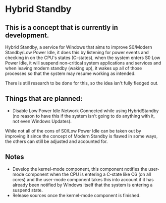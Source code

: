 # Hybrid Standby
## This is a concept that is currently in development.

Hybrid Standby, a service for Windows that aims to improve S0/Modern Standby/Low Power Idle, it does this by listening for power events and checking in on the CPU's states (C-states), when the system enters S0 Low Power Idle, it will suspend non-critical system applications and services and when leaving modern standby (waking up), it wakes up all of those processes so that the system may resume working as intended.

There is still research to be done for this, so the idea isn't fully fledged out.

## Things that are planned:
- Disable Low Power Idle Network Connected while using HybridStandby (no reason to have this if the system isn't going to do anything with it, not even Windows Updates).

While not all of the cons of S0/Low Power Idle can be taken out by improving it since the concept of Modern Standby is flawed in some ways, the others can still be adjusted and accounted for.

## Notes
- Develop the kernel-mode component, this component notifies the user-mode component when the CPU is entering a C-state like C6 (on all cores) and the user-mode component takes this into account if it has already been notified by Windows itself that the system is entering a suspend state.
- Release sources once the kernel-mode component is finished.